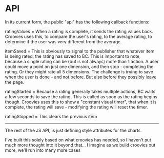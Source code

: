 # API

In its current form, the public "api" has the following callback functions:

ratingValues = When a rating is complete, it sends the rating values back. Croovies uses this, to compare the user's rating, to the average rating, to determine if the user was very different from the average.

itemSaved = This is obviously to signal to the publisher that whatever item is being rated, the rating has saved to BC. This is important to note, because a single rating can be (but is not always) more than 1 action. A user could move a point on just one dimension, and then stop - completing the rating. Or they might rate all 5 dimensions. The challenge is trying to save when the user is done - and not before. But also before they possibly leave the page.

ratingStarted = Because a rating generally takes multiple actions, BC waits a few seconds to save the rating. This is called as soon as the rating begins though. Croovies uses this to show a "constant visual timer", that when it is complete, the rating will save - modifying the rating will reset the timer.

ratingStopped = This clears the previous item

---

The rest of the JS API, is just defining style attributes for the charts.

I've built this solely based on what croovies has needed, so I haven't put much more thought into it beyond that... I imagine as we build croovies out more, we'll run into many more cases
